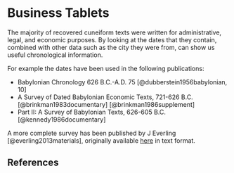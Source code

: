 # Business Tablets

The majority of recovered cuneiform texts were written for administrative, legal, and economic purposes.
By looking at the dates that they contain, combined with other data such as the city they were from, can
show us useful chronological information.

For example the dates have been used in the following publications:

- Babylonian Chronology 626 B.C.-A.D. 75 [@dubberstein1956babylonian, 10]
- A Survey of Dated Babylonian Economic Texts, 721-626 B.C. [@brinkman1983documentary] [@brinkman1986supplement]
- Part II: A Survey of Babylonian Texts, 626-605 B.C. [@kennedy1986documentary]

A more complete survey has been published by J Everling [@everling2013materials], originally available 
[here](https://web.archive.org/web/20030207180625/http://www.nexus.hu:80/enkidu/enkidu.html) in text format.

## References
